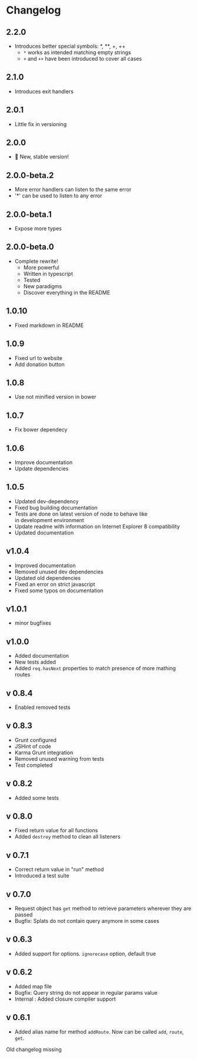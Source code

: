 # Changelog

## 2.2.0
  - Introduces better special symbols: *, **, +, ++
    - `*` works as intended matching empty strings
    - `+` and `++` have been introduced to cover all cases

## 2.1.0
  - Introduces exit handlers

## 2.0.1
  - Little fix in versioning

## 2.0.0

  - 🎉 New, stable version!

## 2.0.0-beta.2

  - More error handlers can listen to the same error
  - '*' can be used to listen to any error

## 2.0.0-beta.1

  - Expose more types

## 2.0.0-beta.0

- Complete rewrite! 
  - More powerful
  - Written in typescript
  - Tested
  - New paradigms
  - Discover everything in the README


## 1.0.10

- Fixed markdown in README

## 1.0.9

- Fixed url to website
- Add donation button

## 1.0.8

- Use not minified version in bower

## 1.0.7

- Fix bower dependecy

## 1.0.6

- Improve documentation
- Update dependencies

## 1.0.5

- Updated dev-dependency
- Fixed bug building documentation
- Tests are done on latest version of node to behave like    
  in development environment
- Update readme with information on Internet Explorer 8 compatibility
- Updated documentation

## v1.0.4

- Improved documentation
- Removed unused dev dependencies
- Updated old dependencies
- Fixed an error on strict javascript
- Fixed some typos on documentation

## v1.0.1
- minor bugfixes

## v1.0.0
- Added documentation
- New tests added
- Added `req.hasNext` properties to match presence of more mathing routes


## v 0.8.4
- Enabled removed tests

## v 0.8.3
- Grunt configured
- JSHint of code
- Karma Grunt integration
- Removed unused warning from tests
- Test completed

## v 0.8.2
- Added some tests

## v 0.8.0
- Fixed return value for all functions
- Added `destroy` method to clean all listeners

## v 0.7.1
- Correct return value in "run" method
- Introduced a test suite

## v 0.7.0
- Request object has `get` method to retrieve parameters wherever they are passed
- Bugfix: Splats do not contain query anymore in some cases


## v 0.6.3
- Added support for options. `ignorecase` option, default true

## v 0.6.2
- Added map file
- Bugfix: Query string do not appear in regular params value
- Internal : Added closure compiler support

## v 0.6.1
- Added alias name for method `addRoute`. Now can be called `add`, `route`, `get`.

Old changelog missing
